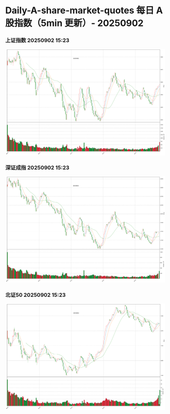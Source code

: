 
# Daily-A-share-market-quotes 每日 A 股指数（5min 更新）- 20250902

### 上证指数 20250902 15:23
![](./fig/2025/9/20250902-sh000001.png)

### 深证成指 20250902 15:23
![](./fig/2025/9/20250902-sz399001.png)

### 北证50 20250902 15:23
![](./fig/2025/9/20250902-bj899050.png)
